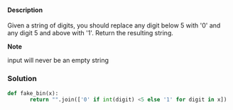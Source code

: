 #### Description

Given a string of digits, you should replace any digit below 5 with '0' and any digit 5 and above with '1'. Return the resulting string.

**Note**

input will never be an empty string

### Solution 
```python
def fake_bin(x):
       return "".join(['0' if int(digit) <5 else '1' for digit in x])
```

